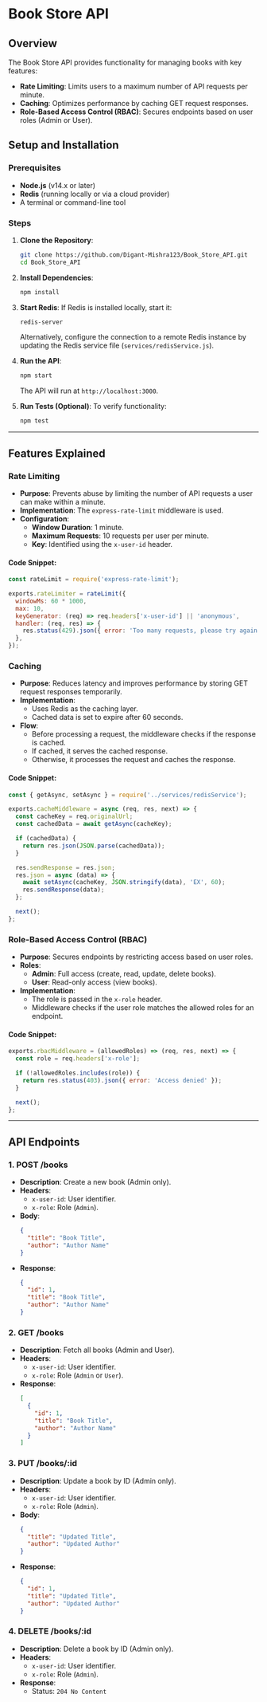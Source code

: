 # Book Store API

## Overview
The Book Store API provides functionality for managing books with key features:
- **Rate Limiting**: Limits users to a maximum number of API requests per minute.
- **Caching**: Optimizes performance by caching GET request responses.
- **Role-Based Access Control (RBAC)**: Secures endpoints based on user roles (Admin or User).

## Setup and Installation

### Prerequisites
- **Node.js** (v14.x or later)
- **Redis** (running locally or via a cloud provider)
- A terminal or command-line tool

### Steps

1. **Clone the Repository**:
   ```bash
   git clone https://github.com/Digant-Mishra123/Book_Store_API.git
   cd Book_Store_API
   ```

2. **Install Dependencies**:
   ```bash
   npm install
   ```

3. **Start Redis**:
   If Redis is installed locally, start it:
   ```bash
   redis-server
   ```

   Alternatively, configure the connection to a remote Redis instance by updating the Redis service file (`services/redisService.js`).

4. **Run the API**:
   ```bash
   npm start
   ```

   The API will run at `http://localhost:3000`.

5. **Run Tests (Optional)**:
   To verify functionality:
   ```bash
   npm test
   ```

---

## Features Explained

### Rate Limiting
- **Purpose**: Prevents abuse by limiting the number of API requests a user can make within a minute.
- **Implementation**: The `express-rate-limit` middleware is used.
- **Configuration**:
  - **Window Duration**: 1 minute.
  - **Maximum Requests**: 10 requests per user per minute.
  - **Key**: Identified using the `x-user-id` header.

#### Code Snippet:
```javascript
const rateLimit = require('express-rate-limit');

exports.rateLimiter = rateLimit({
  windowMs: 60 * 1000, 
  max: 10, 
  keyGenerator: (req) => req.headers['x-user-id'] || 'anonymous',
  handler: (req, res) => {
    res.status(429).json({ error: 'Too many requests, please try again later.' });
  },
});
```

### Caching
- **Purpose**: Reduces latency and improves performance by storing GET request responses temporarily.
- **Implementation**:
  - Uses Redis as the caching layer.
  - Cached data is set to expire after 60 seconds.
- **Flow**:
  - Before processing a request, the middleware checks if the response is cached.
  - If cached, it serves the cached response.
  - Otherwise, it processes the request and caches the response.

#### Code Snippet:
```javascript
const { getAsync, setAsync } = require('../services/redisService');

exports.cacheMiddleware = async (req, res, next) => {
  const cacheKey = req.originalUrl;
  const cachedData = await getAsync(cacheKey);

  if (cachedData) {
    return res.json(JSON.parse(cachedData));
  }

  res.sendResponse = res.json;
  res.json = async (data) => {
    await setAsync(cacheKey, JSON.stringify(data), 'EX', 60); 
    res.sendResponse(data);
  };

  next();
};
```

### Role-Based Access Control (RBAC)
- **Purpose**: Secures endpoints by restricting access based on user roles.
- **Roles**:
  - **Admin**: Full access (create, read, update, delete books).
  - **User**: Read-only access (view books).
- **Implementation**:
  - The role is passed in the `x-role` header.
  - Middleware checks if the user role matches the allowed roles for an endpoint.

#### Code Snippet:
```javascript
exports.rbacMiddleware = (allowedRoles) => (req, res, next) => {
  const role = req.headers['x-role'];

  if (!allowedRoles.includes(role)) {
    return res.status(403).json({ error: 'Access denied' });
  }

  next();
};
```

---

## API Endpoints

### 1. **POST /books**
- **Description**: Create a new book (Admin only).
- **Headers**:
  - `x-user-id`: User identifier.
  - `x-role`: Role (`Admin`).
- **Body**:
  ```json
  {
    "title": "Book Title",
    "author": "Author Name"
  }
  ```
- **Response**:
  ```json
  {
    "id": 1,
    "title": "Book Title",
    "author": "Author Name"
  }
  ```

### 2. **GET /books**
- **Description**: Fetch all books (Admin and User).
- **Headers**:
  - `x-user-id`: User identifier.
  - `x-role`: Role (`Admin` or `User`).
- **Response**:
  ```json
  [
    {
      "id": 1,
      "title": "Book Title",
      "author": "Author Name"
    }
  ]
  ```

### 3. **PUT /books/:id**
- **Description**: Update a book by ID (Admin only).
- **Headers**:
  - `x-user-id`: User identifier.
  - `x-role`: Role (`Admin`).
- **Body**:
  ```json
  {
    "title": "Updated Title",
    "author": "Updated Author"
  }
  ```
- **Response**:
  ```json
  {
    "id": 1,
    "title": "Updated Title",
    "author": "Updated Author"
  }
  ```

### 4. **DELETE /books/:id**
- **Description**: Delete a book by ID (Admin only).
- **Headers**:
  - `x-user-id`: User identifier.
  - `x-role`: Role (`Admin`).
- **Response**:
  - Status: `204 No Content`
